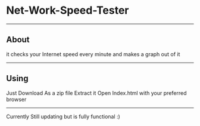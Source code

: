 # Net-Work-Speed-Tester
---------------------------------
About
---------------------------------

it checks your Internet speed every minute and makes a graph out of it

---------------------------------
Using
---------------------------------

Just Download As a zip file
Extract it
Open Index.html with your preferred browser

---------------------------------

Currently Still updating but is fully functional :)


